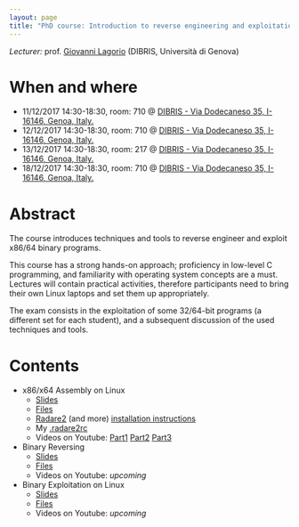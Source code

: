 ```yaml
---
layout: page
title: "PhD course: Introduction to reverse engineering and exploitation of binary programs"
---
```


*Lecturer:* prof. [Giovanni Lagorio](/people/giovanni_lagorio) (DIBRIS, Università di Genova)

# When and where
- 11/12/2017 14:30-18:30, room: 710 @ [DIBRIS - Via Dodecaneso 35, I-16146, Genoa, Italy.](https://www.google.it/maps/place/Via+Dodecaneso,+35,+16146+Genova+GE/@44.403165,8.9696801,17z/data=!3m1!4b1!4m5!3m4!1s0x12d3430b2216399f:0xe215417b3e571fb4!8m2!3d44.403165!4d8.9718688?hl=en)
- 12/12/2017 14:30-18:30, room: 710 @ [DIBRIS - Via Dodecaneso 35, I-16146, Genoa, Italy.](https://www.google.it/maps/place/Via+Dodecaneso,+35,+16146+Genova+GE/@44.403165,8.9696801,17z/data=!3m1!4b1!4m5!3m4!1s0x12d3430b2216399f:0xe215417b3e571fb4!8m2!3d44.403165!4d8.9718688?hl=en)
- 13/12/2017 14:30-18:30, room: 217 @ [DIBRIS - Via Dodecaneso 35, I-16146, Genoa, Italy.](https://www.google.it/maps/place/Via+Dodecaneso,+35,+16146+Genova+GE/@44.403165,8.9696801,17z/data=!3m1!4b1!4m5!3m4!1s0x12d3430b2216399f:0xe215417b3e571fb4!8m2!3d44.403165!4d8.9718688?hl=en)
- 18/12/2017 14:30-18:30, room: 710 @ [DIBRIS - Via Dodecaneso 35, I-16146, Genoa, Italy.](https://www.google.it/maps/place/Via+Dodecaneso,+35,+16146+Genova+GE/@44.403165,8.9696801,17z/data=!3m1!4b1!4m5!3m4!1s0x12d3430b2216399f:0xe215417b3e571fb4!8m2!3d44.403165!4d8.9718688?hl=en)

# Abstract
The course introduces techniques and tools to reverse engineer and exploit x86/64 binary programs.

This course has a strong hands-on approach; proficiency in low-level C programming, and familiarity with operating system concepts are a must.
Lectures will contain practical activities, therefore participants need to bring their own Linux laptops and set them up appropriately.

The exam consists in the exploitation of some 32/64-bit programs (a different set for each student), and a subsequent discussion of the used techniques and tools.

# Contents
* x86/x64 Assembly on Linux
  * [Slides](https://bart.disi.unige.it/zxgio/phd-course-2017/x86intro_slides.pdf)
  * [Files](https://bart.disi.unige.it/zxgio/phd-course-2017/x86intro_files.tgz)
  * [Radare2](http://www.radare.org/r/) (and more) [installation instructions](https://ghostbin.com/paste/ayf9g)
  * My [.radare2rc](https://ghostbin.com/paste/xywks)
  * Videos on Youtube: [Part1](https://www.youtube.com/watch?v=cZPPF4z21A8) [Part2](https://www.youtube.com/watch?v=ffrtzZ0QwVM) [Part3](https://www.youtube.com/watch?v=N2VNq-cWHPU)
* Binary Reversing
  * [Slides](https://bart.disi.unige.it/zxgio/phd-course-2017/reversing_slides.pdf)
  * [Files](https://bart.disi.unige.it/zxgio/phd-course-2017/reversing_files.tgz)
  * Videos on Youtube: *upcoming*
* Binary Exploitation on Linux
  * [Slides](https://bart.disi.unige.it/zxgio/phd-course-2017/exploitation_slides.pdf)
  * [Files](https://bart.disi.unige.it/zxgio/phd-course-2017/exploitation_files.tgz)
  * Videos on Youtube: *upcoming*

